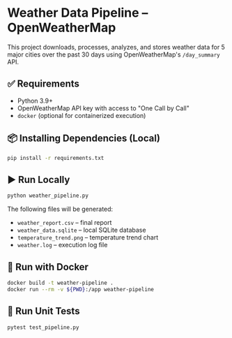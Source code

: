 # Weather Data Pipeline – OpenWeatherMap

This project downloads, processes, analyzes, and stores weather data for 5 major cities over the past 30 days using OpenWeatherMap's `/day_summary` API.

## ✅ Requirements

- Python 3.9+
- OpenWeatherMap API key with access to "One Call by Call"
- `docker` (optional for containerized execution)

## 📦 Installing Dependencies (Local)

```bash
pip install -r requirements.txt
```

## ▶️ Run Locally

```bash
python weather_pipeline.py
```

The following files will be generated:
- `weather_report.csv` – final report
- `weather_data.sqlite` – local SQLite database
- `temperature_trend.png` – temperature trend chart
- `weather.log` – execution log file

## 🐳 Run with Docker

```bash
docker build -t weather-pipeline .
docker run --rm -v ${PWD}:/app weather-pipeline
```

## 🧪 Run Unit Tests

```bash
pytest test_pipeline.py
```
